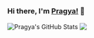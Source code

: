 ### Hi there, I'm [Pragya!](https://twitter.com/_pragyakarki) 👋

<!--
**pragyakarki/pragyakarki** is a ✨ _special_ ✨ repository because its `README.md` (this file) appears on your GitHub profile.

Here are some ideas to get you started:

- 🔭 I’m currently working on ...
- 🌱 I’m currently learning ...
- 👯 I’m looking to collaborate on ...
- 🤔 I’m looking for help with ...
- 💬 Ask me about ...
- 📫 How to reach me: ...
- 😄 Pronouns: ...
- ⚡ Fun fact: ...
-->

<!--
[![Top Langs](https://github-readme-stats.vercel.app/api/top-langs/?username=pragyakarki&layout=compact&langs_count=8)](https://github.com/pragyakarki/pragyakarki)
![Pragya's github stats](https://github-readme-stats.vercel.app/api?username=pragyakarki&show_icons=true)
-->

<img align="center" src="https://github-readme-stats.vercel.app/api?username=pragyakarki&show_icons=true&include_all_commits=true&theme=material-palenight" alt="Pragya's GitHub Stats" />

<img align="center" src="https://github-readme-stats.vercel.app/api/top-langs/?username=pragyakarki&show_icons=true&theme=material-palenight" />
